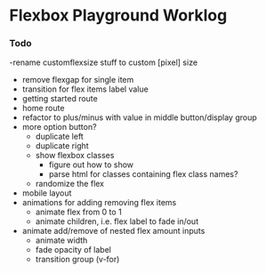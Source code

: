 # Flexbox Playground Worklog



### Todo
-rename customflexsize stuff to custom [pixel] size
- remove flexgap for single item
- transition for flex items label value
- getting started route
- home route
- refactor to plus/minus with value in middle button/display group
- more option button?
  - duplicate left
  - duplicate right
  - show flexbox classes
    - figure out how to show
    - parse html for classes containing flex class names?
  - randomize the flex
- mobile layout
- animations for adding removing flex items
  - animate flex from 0 to 1
  - animate children, i.e. flex label to fade in/out
- animate add/remove of nested flex amount inputs
  - animate width
  - fade opacity of label
  - transition group (v-for)
